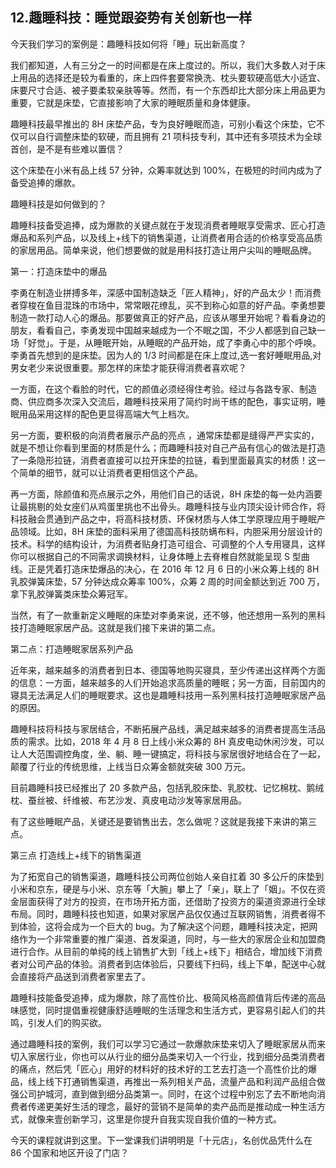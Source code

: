 ## 12.趣睡科技：睡觉跟姿势有关创新也一样
今天我们学习的案例是：趣睡科技如何将「睡」玩出新高度？


我们都知道，人有三分之一的时间都是在床上度过的。所以，我们大多数人对于床上用品的选择还是较为看重的，床上四件套要常换洗、枕头要软硬高低大小适宜、床要尺寸合适、被子要柔软亲肤等等。然而，有一个东西却比大部分床上用品更为重要，它就是床垫，它直接影响了大家的睡眠质量和身体健康。


趣睡科技最早推出的 8H 床垫产品，专为良好睡眠而造，可别小看这个床垫，它不仅可以自行调整床垫的软硬，而且拥有 21 项科技专利，其中还有多项技术为全球首创，是不是有些难以置信？


这个床垫在小米有品上线 57 分钟，众筹率就达到 100%，在极短的时间内成为了备受追捧的爆款。


趣睡科技是如何做到的？ 


趣睡科技备受追捧，成为爆款的关键点就在于发现消费者睡眠享受需求、匠心打造爆品和系列产品，以及线上+线下的销售渠道，让消费者用合适的价格享受高品质的家居用品。简单来说，他们想要做的就是用科技打造让用户尖叫的睡眠品牌。


第一：打造床垫中的爆品


李勇在制造业拼搏多年，深感中国制造缺乏「匠人精神」，好的产品太少！而消费者穿梭在鱼目混珠的市场中，常常眼花缭乱，买不到称心如意的好产品。李勇想要制造一款打动人心的爆品。那要做真正的好产品，应该从哪里开始呢？看看身边的朋友，看看自己，李勇发现中国越来越成为一个不眠之国，不少人都感到自己缺一场「好觉」。于是，从睡眠开始，从睡眠的产品开始，成了李勇心中的那个呼唤。李勇首先想到的是床垫。因为人的 1/3 时间都是在床上度过,选一套好睡眠用品,对男女老少来说很重要。那怎样的床垫才能获得消费者喜欢呢？


一方面，在这个看脸的时代，它的颜值必须经得住考验。经过与各路专家、制造商、供应商多次深入交流后，趣睡科技采用了简约时尚干练的配色，事实证明，睡眠用品采用这样的配色更显得高端大气上档次。


另一方面，要积极的向消费者展示产品的亮点 ，通常床垫都是缝得严严实实的，就是不想让你看到里面的材质是什么；而趣睡科技对自己产品有信心的做法是打造了一条隐形拉链，消费者直接可以拉开床垫的拉链，看到里面最真实的材质！这一个简单的细节，就可以让消费者更相信这个产品。


再一方面，除颜值和亮点展示之外，用他们自己的话说，8H 床垫的每一处内涵要让最挑剔的处女座们从鸡蛋里挑也不出骨头。趣睡科技与业内顶尖设计师合作，将科技融会贯通到产品之中，将高科技材质、环保材质与人体工学原理应用于睡眠产品领域。比如，8H 床垫的面料采用了德国高科技防螨布料，内胆采用分层设计的技术。科学的结构设计，为消费者贴身打造可组合、可调整的个人专用寝具，这样你可以根据自己的不同需求调换材料，让身体睡上去脊椎自然就能呈现 S 型曲线。正是凭着打造床垫爆品的决心，在 2016 年 12 月 6 日的小米众筹上线的 8H 乳胶弹簧床垫，57 分钟达成众筹率 100%，众筹 2 周的时间金额达到近 700 万，拿下乳胶弹簧类床垫众筹冠军。


当然，有了一款重新定义睡眠的床垫对李勇来说，还不够，他还想用一系列的黑科技打造睡眠家居产品。这就是我们接下来讲的第二点。


第二点：打造睡眠家居系列产品


近年来，越来越多的消费者到日本、德国等地购买寝具，至少传递出这样两个方面的信息：一方面，越来越多的人们开始追求高质量的睡眠；另一方面，目前国内的寝具无法满足人们的睡眠要求。这也是趣睡科技用一系列黑科技打造睡眠家居产品的原因。


趣睡科技将科技与家居结合，不断拓展产品线，满足越来越多的消费者提高生活品质的需求。比如，2018 年 4 月 8 日上线小米众筹的 8H 真皮电动休闲沙发，可以让人大范围调控角度，坐、躺、睡一键搞定，将科技与家居很好地结合在了一起，颠覆了行业的传统思维，上线当日众筹金额就突破 300 万元。


目前趣睡科技已经推出了 20 多款产品，包括乳胶床垫、乳胶枕、记忆棉枕、鹅绒枕、蚕丝被、纤维被、布艺沙发、真皮电动沙发等家居用品。


有了这些睡眠产品，关键还是要销售出去，怎么做呢？这就是我接下来讲的第三点。


第三点 打造线上+线下的销售渠道


为了拓宽自己的销售渠道，趣睡科技公司两位创始人亲自扛着 30 多公斤的床垫到小米和京东，硬是与小米、京东等「大腕」攀上了「亲」，联上了「姻」。不仅在资金层面获得了对方的投资，在市场开拓方面，还借助了投资方的渠道资源进行全球布局。同时，趣睡科技也知道，如果对家居产品仅仅通过互联网销售，消费者得不到体验，这将会成为一个巨大的 bug。为了解决这个问题，趣睡科技决定，把网络作为一个非常重要的推广渠道、首发渠道，同时，与一些大的家居企业和加盟商进行合作。从目前的单纯的线上销售扩大到「线上+线下」相结合，增加线下消费者对公司产品的体验。消费者到店体验后，只要线下扫码，线上下单，配送中心就会直接将产品送到消费者家里去了。


趣睡科技能备受追捧，成为爆款，除了高性价比、极简风格高颜值背后传递的高品味感觉，同时提倡重视健康舒适睡眠的生活理念和生活方式，更容易引起人们的共鸣，引发人们的购买欲。


通过趣睡科技的案例，我们可以学习它通过一款爆款床垫来切入了睡眠家居从而来切入家居行业，你也可以从行业的细分品类来切入一个行业，找到细分品类消费者的痛点，然后凭「匠心」用好的材料好的技术好的工艺去打造一个高性价比的爆品，线上线下打通销售渠道，再推出一系列相关产品，流量产品和利润产品组合做强公司护城河，直到做到细分品类第一。同时，在这个过程中别忘了去不断地向消费者传递更美好生活的理念，最好的营销不是简单的卖产品而是推动成一种生活方式，就像来壹创新学习，这里是你提升自我实现自我价值的一种方式。


今天的课程就讲到这里。下一堂课我们讲明明是「十元店」，名创优品凭什么在 86 个国家和地区开设了门店？

